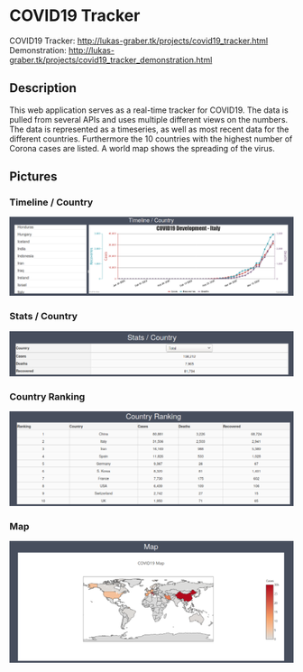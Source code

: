 # COVID19 Tracker
COVID19 Tracker: http://lukas-graber.tk/projects/covid19_tracker.html  
Demonstration: http://lukas-graber.tk/projects/covid19_tracker_demonstration.html  

## Description
This web application serves as a real-time tracker for COVID19. The data is pulled from several APIs and uses multiple different views on the numbers. The data is represented as a timeseries, as well as most recent data for the different countries. Furthermore the 10 countries with the highest number of Corona cases are listed. A world map shows the spreading of the virus.

## Pictures
### Timeline / Country
![Timeline](assets/timeline.png)

### Stats / Country
![Stats](assets/stats.png)  

### Country Ranking
![Ranking](assets/ranking.png)  

### Map
![Map](assets/map.png)  

